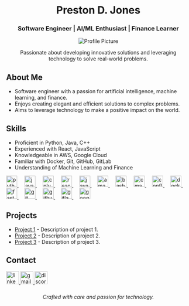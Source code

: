 <h1 align="center">Preston D. Jones</h1>
<h3 align="center">Software Engineer | AI/ML Enthusiast | Finance Learner</h3>

<p align="center">
  <img src="https://via.placeholder.com/150" alt="Profile Picture" />
</p>

<p align="center">
  Passionate about developing innovative solutions and leveraging technology to solve real-world problems.
</p>

###

<h2 align="left">About Me</h2>
<ul>
  <li>Software engineer with a passion for artificial intelligence, machine learning, and finance.</li>
  <li>Enjoys creating elegant and efficient solutions to complex problems.</li>
  <li>Aims to leverage technology to make a positive impact on the world.</li>
</ul>

###

<h2 align="left">Skills</h2>
<ul>
  <li>Proficient in Python, Java, C++</li>
  <li>Experienced with React, JavaScript</li>
  <li>Knowledgeable in AWS, Google Cloud</li>
  <li>Familiar with Docker, Git, GitHub, GitLab</li>
  <li>Understanding of Machine Learning and Finance</li>
</ul>

<div align="left">
  <a href="https://www.python.org" target="_blank" rel="noreferrer">
    <img src="https://cdn.jsdelivr.net/gh/devicons/devicon/icons/python/python-original.svg" height="30" alt="python logo" />
  </a>
  <img width="12" />
  
  <a href="https://www.java.com" target="_blank" rel="noreferrer">
    <img src="https://cdn.jsdelivr.net/gh/devicons/devicon/icons/java/java-original.svg" height="30" alt="java logo" />
  </a>
  <img width="12" />
  
  <a href="https://isocpp.org" target="_blank" rel="noreferrer">
    <img src="https://cdn.jsdelivr.net/gh/devicons/devicon/icons/cplusplus/cplusplus-original.svg" height="30" alt="cplusplus logo" />
  </a>
  <img width="12" />
  
  <a href="https://reactjs.org" target="_blank" rel="noreferrer">
    <img src="https://cdn.jsdelivr.net/gh/devicons/devicon/icons/react/react-original.svg" height="30" alt="react logo" />
  </a>
  <img width="12" />
  
  <a href="https://developer.mozilla.org/en-US/docs/Web/JavaScript" target="_blank" rel="noreferrer">
    <img src="https://cdn.jsdelivr.net/gh/devicons/devicon/icons/javascript/javascript-original.svg" height="30" alt="javascript logo" />
  </a>
  <img width="12" />
  
  <a href="https://aws.amazon.com" target="_blank" rel="noreferrer">
    <img src="https://cdn.jsdelivr.net/gh/devicons/devicon/icons/amazonwebservices/amazonwebservices-line-wordmark.svg" height="30" alt="amazonwebservices logo" />
  </a>
  <img width="12" />
  
  <a href="https://www.gnu.org/software/bash/" target="_blank" rel="noreferrer">
    <img src="https://cdn.jsdelivr.net/gh/devicons/devicon/icons/bash/bash-original.svg" height="30" alt="bash logo" />
  </a>
  <img width="12" />
  
  <a href="https://cmake.org" target="_blank" rel="noreferrer">
    <img src="https://cdn.jsdelivr.net/gh/devicons/devicon/icons/cmake/cmake-original.svg" height="30" alt="cmake logo" />
  </a>
  <img width="12" />
  
  <a href="https://www.atlassian.com/software/confluence" target="_blank" rel="noreferrer">
    <img src="https://cdn.jsdelivr.net/gh/devicons/devicon/icons/confluence/confluence-original.svg" height="30" alt="confluence logo" />
  </a>
  <img width="12" />
  
  <a href="https://www.docker.com/" target="_blank" rel="noreferrer">
    <img src="https://cdn.jsdelivr.net/gh/devicons/devicon/icons/docker/docker-original.svg" height="30" alt="docker logo" />
  </a>
  <img width="12" />
  
  <a href="https://fastapi.tiangolo.com/" target="_blank" rel="noreferrer">
    <img src="https://cdn.jsdelivr.net/gh/devicons/devicon/icons/fastapi/fastapi-original.svg" height="30" alt="fastapi logo" />
  </a>
  <img width="12" />
  
  <a href="https://git-scm.com/" target="_blank" rel="noreferrer">
    <img src="https://cdn.jsdelivr.net/gh/devicons/devicon/icons/git/git-original.svg" height="30" alt="git logo" />
  </a>
  <img width="12" />
  
  <a href="https://github.com" target="_blank" rel="noreferrer">
    <img src="https://cdn.jsdelivr.net/gh/devicons/devicon/icons/github/github-original.svg" height="30" alt="github logo" />
  </a>
  <img width="12" />
  
  <a href="https://gitlab.com" target="_blank" rel="noreferrer">
    <img src="https://cdn.jsdelivr.net/gh/devicons/devicon/icons/gitlab/gitlab-original.svg" height="30" alt="gitlab logo" />
  </a>
  <img width="12" />
  
  <a href="https://cloud.google.com" target="_blank" rel="noreferrer">
    <img src="https://cdn.jsdelivr.net/gh/devicons/devicon/icons/googlecloud/googlecloud-original.svg" height="30" alt="googlecloud logo" />
  </a>
</div>

###

<h2 align="left">Projects</h2>
<ul>
  <li><a href="https://github.com/pdj555/project1">Project 1</a> - Description of project 1.</li>
  <li><a href="https://github.com/pdj555/project2">Project 2</a> - Description of project 2.</li>
  <li><a href="https://github.com/pdj555/project3">Project 3</a> - Description of project 3.</li>
</ul>

###

<h2 align="left">Contact</h2>
<div align="left">
  <a href="https://www.linkedin.com/in/pdj5/" target="_blank">
    <img src="https://img.shields.io/static/v1?message=LinkedIn&logo=linkedin&label=&color=0077B5&logoColor=white&labelColor=&style=for-the-badge" height="35" alt="linkedin logo"  />
  </a>
  <a href="mailto:prestondjones7@gmail.com" target="_blank">
    <img src="https://img.shields.io/static/v1?message=Gmail&logo=gmail&label=&color=D14836&logoColor=white&labelColor=&style=for-the-badge" height="35" alt="gmail logo"  />
  </a>
  <a href="https://discord.com/users/408469444646666250" target="_blank">
    <img src="https://img.shields.io/static/v1?message=Discord&logo=discord&label=&color=7289DA&logoColor=white&labelColor=&style=for-the-badge" height="35" alt="discord logo"  />
  </a>
</div>

###

<p align="center">
  <em>Crafted with care and passion for technology.</em>
</p>
